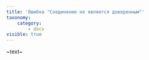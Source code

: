 ```yaml
---
title: 'Ошибка "Соединение не является доверенным"'
taxonomy:
    category:
        - docs
visible: true
---
```


~text~
